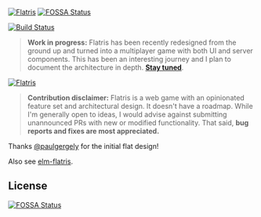 [![Flatris](flatris.png)](https://flatris.space/)
[![FOSSA Status](https://app.fossa.com/api/projects/git%2Bgithub.com%2Fioana-simion-g%2FFlatris-LAB.svg?type=shield)](https://app.fossa.com/projects/git%2Bgithub.com%2Fioana-simion-g%2FFlatris-LAB?ref=badge_shield)

[![Build Status](https://travis-ci.org/skidding/flatris.svg?branch=master)](https://travis-ci.org/skidding/flatris)

> **Work in progress:** Flatris has been recently redesigned from the ground up and turned into a multiplayer game with both UI and server components. This has been an interesting journey and I plan to document the architecture in depth. **[Stay tuned](https://twitter.com/skidding)**.

[![Flatris](flatris.gif)](https://flatris.space/)

> **Contribution disclaimer:** Flatris is a web game with an opinionated feature set and architectural design. It doesn't have a roadmap. While I'm generally open to ideas, I would advise against submitting unannounced PRs with new or modified functionality. That said, **bug reports and fixes are most appreciated.**

Thanks [@paulgergely](https://twitter.com/paulgergely) for the initial flat design!

Also see [elm-flatris](https://github.com/w0rm/elm-flatris).


## License
[![FOSSA Status](https://app.fossa.com/api/projects/git%2Bgithub.com%2Fioana-simion-g%2FFlatris-LAB.svg?type=large)](https://app.fossa.com/projects/git%2Bgithub.com%2Fioana-simion-g%2FFlatris-LAB?ref=badge_large)